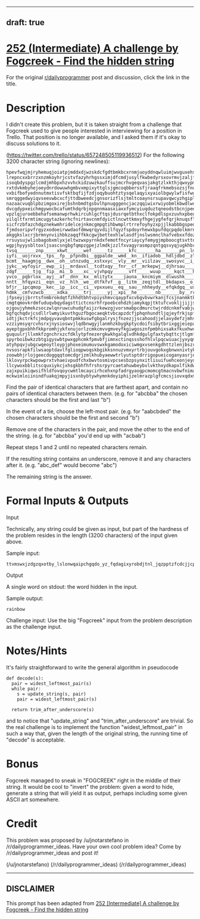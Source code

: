 ---
draft: true
----

# [252 (Intermediate) A challenge by Fogcreek - Find the hidden string](https://www.reddit.com/r/dailyprogrammer/comments/442mec/20160203_challenge_252_intermediate_a_challenge/)

For the original [r/dailyprogrammer](https://www.reddit.com/r/dailyprogrammer/) post and discussion, click the link in the title.

# Description
I didn't create this problem, but it is taken straight from a challenge that Fogcreek used to give people interested in interviewing for a position in Trello. That position is no longer available, and I asked them if it's okay to discuss solutions to it.

(https://twitter.com/trello/status/657248505119936512)
For the following 3200 character string (ignoring newlines):


```
hpevfwqjmjryhemuqjoiatpjmddxdjwzskdcfgdtbmkbcxrnmjuoyddnqwluimjwvguxehszxzvbmufq
lrepncxxbrrzxnzmkoyhrjcstvfazyhrhgssximjdfcmdjusylfkwbedyrsxovrmvjzaljfjmywpfnjg
isoqbdyspgzlcmdjmhbpxhzvvhckidzuwzkauffsujmcrhvgeqvasjakgtzlxkthjqwxypmsovjbfshr
rxtdvkmbyhejoeydnrdowuwhgmbvxmpixyttglsjgmcoqbberssfjraaqfrkmebsozsjfnubhktbbai_
vxbifbofyednnutmxtisvfsktbqfijfzdjoqybuohtztysqelaqyixyaiolbgwylwfisfwubivuoablx
smrqggedwyiqvseevwbcxcfjttdbweedcjgnsorizflsjtmltcoaynsrsupavqwcyzhgiplwkohlhrai
nazaacvuqblpbzimgoxirejbshnbmdtgsbvlhpnugggencjaczqqiwixrwiyobmlkbwdlwcioqmjhoac
dvcqdypxeichmgywocbcafumthdqrbjnpgnnmaasxiaxxfymcyiuqduztqneodstbcnjpeebgxgosoyd
vpzlqjuroebbehafsemanwprhwkircuhlgcftqsjdusrqetbthxclfokpdlspxzuvhxpbeqqbfpqffsg
yilqltfxrmtimcugytazkerhcfnirtavcnmfdyictlncwttkmxyfhgejygfefqrjknuqsfldmjmwjdfq
sicfrzbfazchdgznekwmhridelcejnkmcgmpgtihbwmplrtrrefoyhyzxpjjlkabbbgspeokzhpjxsvp
fjmdsoripvfrgyzxodoeirwwdaofdmwqrqyvdijlfqyzfspdoyrhewxbpufdqcpqdolkmrnvedixzpfd
akggkslxcrjbrmnynviihbkzaqqffkkcgwjbettexhlwlasdfjnslwsmnclhafvebxxfdozsjtdvobik
rrsuysujwliobagobxmlyxjeltwzwxpyrnkdxfemotfncyriaycyfemygjmpboocgtsvttqntegvleyn
wgpjhyyysbltoxljsascsngbgfqmpzgpejzlmdkjzzlfxvagyrasmpzqntgqsvyqjugkhbrbkiqewlyf
tvsq_______znp_____xkwt______wef______tz______kfc_______ha_______pn__lmg__iakrbt
iyfi__uojrxvx__tps__fp__pfpndbi__ggpalde__wmd__kn__ifiadob__hdljdbd__zl__whlwilt
bcmt__haagmjg__dwx__oh__utnzudq__xstxxyc__vly__mr__viilzav__swosyvc__i__hnaqxyev
jykc__wyfoyir__ewp__ij__mrdavxl__tcdtxqy__fnr__cf__mrkepwj__djhrsau____lhefqxgmu
zdgf______tjg__fip__mi__b____xc__vjvhpqy______vff_____wuup_____kqct___htiggvvpet
yvco__pqbrlox__ayj__af__dnn__kx__mlitytx____jauna__kncmiym__dlwushk____gjptzccgc
nntt__hfqyxzi__eqn__vz__hlh__we__dtfkfvf__g__litm__zeqjtdl__bkdapxs__o__oxeouwer
bfjr__ipcqmop__kec__ip__icc__ci__vpxxueu__eq__sau__nhheydy__efqkdgq__us__pzlndhk
hdmk__cmfvzwcb_____xdka______trj______yj__xpi__he_______nb_______by__rrn__tvxvig
jfpseyjjbrrtsfnmbrokdqtfzhhdtbhtvpiyshmvcqaypfxcvbgvbvwrkanjfcsjnanmktkwimnvynuk
cmgtqmovkrdmfuduqvbqydagsttictcnsrhfrpoebcehdzhjamykqpjtktufcvokljjijjsrivyhxtgw
ojgoujyhmekzsoczwlqnruwcuhudgfaijzrkewzgjvorsmabpcdmurctwjrddcnkmfvabjwlbqssihdy
bgfqchqdvjcsdllrlwmyikuvthguzfbgocaeqktvbcapzdcfjphqnhundtljqjeyfrkjspfvghqddxwx
idtjjkctrkfcjmdpqyvavqbntpmkkuswfgbgalrysjfnzezjjscahoodjjelavydefzjmhsqfufsexlv
vzziymsyqrcvhsrxjnysioswvjlqdbnwgyjlanmhzkbygkptycdoifsibytbrixggjeiepaybzxhvfsy
ayeptgpxbhhfkkpromhjykfxnujorlzcmkcmvvgmveyfkgiwgosznfpmbhixsakxfkuxhwcgularehpa
guquulrjllxmkfzgnchrxzcfdklytpfnezergkwkhgalqlvdhkdgulgfaxtybqttcjtlgmfwaymaxlwa
spyrboibwkzzbtgigyswbtpwxgphcmkfpmvbfjimnxctinqssshofhlvlpqcwiuacjyxyqmvaibezofv
atyhpqvjubgcwqeoytloypjphoxeimumuvswxkgamodoxiciwmgxvsenkgdhttzlenjbszrksopicjcj
nvsosrapkfilwsaoptdavlfglioqpwoqskbgikksnnuzvmxyrtrbjouvgokxgbnwxnivtykvhjkaydsk
zoowbhjrlojgeecdoggqqtomcdgrjzmlkhubyaewwtrlyutsptdrrigopueicoganyasrjeaiivzairu
lklovyrpckwpowprxtvhaeivpudfchxbwvtosmivpcsesbzpsynxitlisuifuehceonjeydljzuzpsgj
llcywoxbblitscquxiykcjxhsgkbhfhfrshsrpyrcaetahuwbeybvlvkthxydkapxlfikdwudjkmjjsa
zajxpuikiqwsifhldfovqoycwmtlmcaycirhcehxnpfadrgyaogpcmomcgtmacnvbwfnimaqqvxijcbp
mckwimloiinindfuakqjmpyjisxnbybtywhymnkdoyiphijzelmrazplgfcmcsjiovxqdxmuqulzklgx
```
Find the pair of identical characters that are farthest apart, and contain no pairs of identical characters between them. (e.g. for "abcbba" the chosen characters should be the first and last "b")

In the event of a tie, choose the left-most pair. (e.g. for "aabcbded" the chosen characters should be the first and second "b")

Remove one of the characters in the pair, and move the other to the end of the string. (e.g. for "abcbba" you'd end up with "acbab")

Repeat steps 1 and 2 until no repeated characters remain.

If the resulting string contains an underscore, remove it and any characters after it. (e.g. "abc_def" would become "abc")

The remaining string is the answer.

# Formal Inputs & Outputs
Input

Technically, any string could be given as input, but part of the hardness of the problem resides in the length (3200 characters) of the input given above.

Sample input:


```
ttvmswxjzdgzqxotby_lslonwqaipchgqdo_yz_fqdagixyrobdjtnl_jqzpptzfcdcjjcpjjnnvopmh
```
Output

A single word on stdout: the word hidden in the input.

Sample output:


```
rainbow
```
Challenge input: Use the big "Fogcreek" input from the problem description as the challenge input.

# Notes/Hints
It's fairly straightforward to write the general algorithm in pseudocode


```
def decode(s):
  pair = widest_leftmost_pair(s)
  while pair:
    s = update_string(s, pair)
    pair = widest_leftmost_pair(s)

  return trim_after_underscore(s)
```
and to notice that "update_string" and "trim_after_underscore" are trivial. So the real challenge is to implement the function "widest_leftmost_pair" in such a way that, given the length of the original string, the running time of "decode" is acceptable.

# Bonus
Fogcreek managed to sneak in "FOGCREEK" right in the middle of their string. It would be cool to "invert" the problem: given a word to hide, generate a string that will yield it as output, perhaps including some given ASCII art somewhere.

# Credit
This problem was proposed by /u/jnotarstefano in /r/dailyprogrammer_ideas. Have your own cool problem idea? Come by /r/dailyprogrammer_ideas and post it!

(/u/jnotarstefano)
(/r/dailyprogrammer_ideas)
(/r/dailyprogrammer_ideas)

----
## **DISCLAIMER**
This prompt has been adapted from [252 [Intermediate] A challenge by Fogcreek - Find the hidden string](https://www.reddit.com/r/dailyprogrammer/comments/442mec/20160203_challenge_252_intermediate_a_challenge/
)

